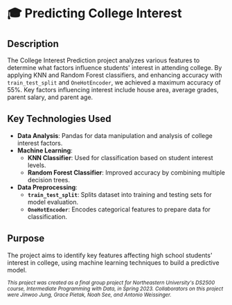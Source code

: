 # 🎓 Predicting College Interest
## Description

The College Interest Prediction project analyzes various features to determine what factors influence students' interest in attending college. By applying KNN and Random Forest classifiers, and enhancing accuracy with `train_test_split` and `OneHotEncoder`, we achieved a maximum accuracy of 55%. Key factors influencing interest include house area, average grades, parent salary, and parent age.

## Key Technologies Used

- **Data Analysis**: Pandas for data manipulation and analysis of college interest factors.
- **Machine Learning**: 
  - **KNN Classifier**: Used for classification based on student interest levels.
  - **Random Forest Classifier**: Improved accuracy by combining multiple decision trees.
- **Data Preprocessing**: 
  - **`train_test_split`**: Splits dataset into training and testing sets for model evaluation.
  - **`OneHotEncoder`**: Encodes categorical features to prepare data for classification.

## Purpose

The project aims to identify key features affecting high school students' interest in college, using machine learning techniques to build a predictive model.


<sub><i>This project was created as a final group project for Northeastern University's DS2500 course, Intermediate Programming with Data, in Spring 2023. Collaborators on this project were Jinwoo Jung, Grace Pietak, Noah See, and Antonio Weissinger.</i></sub> 
